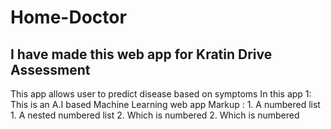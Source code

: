 # Home-Doctor
## I have made this web app for Kratin Drive Assessment
This app allows user to predict disease based on symptoms
In this app
1: This is an A.I based Machine Learning web app
 Markup : 1. A numbered list
              1. A nested numbered list
              2. Which is numbered
          2. Which is numbered


